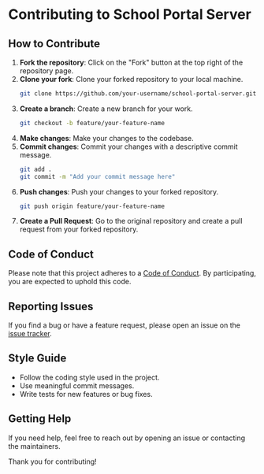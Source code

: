 # Contributing to School Portal Server

## How to Contribute

1. **Fork the repository**: Click on the "Fork" button at the top right of the repository page.
2. **Clone your fork**: Clone your forked repository to your local machine.
   ```sh
   git clone https://github.com/your-username/school-portal-server.git
   ```
3. **Create a branch**: Create a new branch for your work.
   ```sh
   git checkout -b feature/your-feature-name
   ```
4. **Make changes**: Make your changes to the codebase.
5. **Commit changes**: Commit your changes with a descriptive commit message.
   ```sh
   git add .
   git commit -m "Add your commit message here"
   ```
6. **Push changes**: Push your changes to your forked repository.
   ```sh
   git push origin feature/your-feature-name
   ```
7. **Create a Pull Request**: Go to the original repository and create a pull request from your forked repository.

## Code of Conduct

Please note that this project adheres to a [Code of Conduct](CODE_OF_CONDUCT.md). By participating, you are expected to uphold this code.

## Reporting Issues

If you find a bug or have a feature request, please open an issue on the [issue tracker](https://github.com/Besufqad-Mesfin/school-portal-server/issues).

## Style Guide

- Follow the coding style used in the project.
- Use meaningful commit messages.
- Write tests for new features or bug fixes.

## Getting Help

If you need help, feel free to reach out by opening an issue or contacting the maintainers.

Thank you for contributing!
